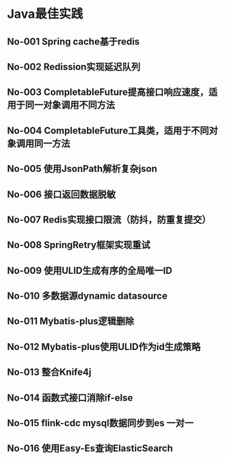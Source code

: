 # Java最佳实践

## No-001 Spring cache基于redis

## No-002 Redission实现延迟队列

## No-003 CompletableFuture提高接口响应速度，适用于同一对象调用不同方法

## No-004 CompletableFuture工具类，适用于不同对象调用同一方法

## No-005 使用JsonPath解析复杂json

## No-006 接口返回数据脱敏

## No-007 Redis实现接口限流（防抖，防重复提交）

## No-008 SpringRetry框架实现重试

## No-009 使用ULID生成有序的全局唯一ID

## No-010 多数据源dynamic datasource

## No-011 Mybatis-plus逻辑删除

## No-012 Mybatis-plus使用ULID作为id生成策略

## No-013 整合Knife4j

## No-014 函数式接口消除if-else

## No-015 flink-cdc mysql数据同步到es 一对一

## No-016 使用Easy-Es查询ElasticSearch

